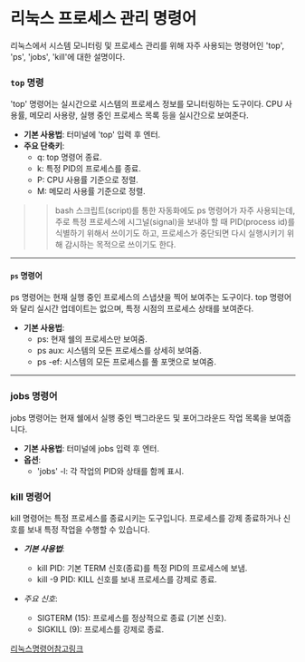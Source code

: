 # 리눅스 프로세스 관리 명령어

리눅스에서 시스템 모니터링 및 프로세스 관리를 위해 자주 사용되는 명령어인 'top', 'ps', 'jobs', 'kill'에 대한 설명이다.


### `top` 명령

'top' 명령어는 실시간으로 시스템의 프로세스 정보를 모니터링하는 도구이다. CPU 사용률, 메모리 사용량, 실행 중인 프로세스 목록 등을 실시간으로 보여준다.

- **기본 사용법**: 터미널에 'top' 입력 후 엔터.
- **주요 단축키**:
  + q: top 명령어 종료.
  + k: 특정 PID의 프로세스를 종료.
  + P: CPU 사용률 기준으로 정렬.
  + M: 메모리 사용률 기준으로 정렬.

>> bash 스크립트(script)를 통한 자동화에도 ps 명령어가 자주 사용되는데,주로 특정 프로세스에 시그널(signal)을 보내야 할 때 PID(process id)를 식별하기 위해서 쓰이기도 하고, 프로세스가 중단되면 다시 실행시키기 위해 감시하는 목적으로 쓰이기도 한다.  

******

#### `ps` 명령어

ps 명령어는 현재 실행 중인 프로세스의 스냅샷을 찍어 보여주는 도구이다. top 명령어와 달리 실시간 업데이트는 없으며, 특정 시점의 프로세스 상태를 보여준다.

- **기본 사용법**:
  + ps: 현재 쉘의 프로세스만 보여줌.
  + ps aux: 시스템의 모든 프로세스를 상세히 보여줌.
  + ps -ef: 시스템의 모든 프로세스를 풀 포맷으로 보여줌.
-------
 

### jobs 명령어

jobs 명령어는 현재 쉘에서 실행 중인 백그라운드 및 포어그라운드 작업 목록을 보여줍니다.

- **기본 사용법**: 터미널에 jobs 입력 후 엔터.
- **옵션**:
  - 'jobs' -l: 각 작업의 PID와 상태를 함께 표시.

### kill 명령어

kill 명령어는 특정 프로세스를 종료시키는 도구입니다. 프로세스를 강제 종료하거나 신호를 보내 특정 작업을 수행할 수 있습니다.

- ***기본 사용법***:
  - kill PID: 기본 TERM 신호(종료)를 특정 PID의 프로세스에 보냄.
  - kill -9 PID: KILL 신호를 보내 프로세스를 강제로 종료.


- *주요 신호*:
  - SIGTERM (15): 프로세스를 정상적으로 종료 (기본 신호).
  - SIGKILL (9): 프로세스를 강제로 종료.


[리눅스명령어참고링크](https://inpa.tistory.com/entry/LINUX-%F0%9F%93%9A-%ED%94%84%EB%A1%9C%EC%84%B8%EC%8A%A4-%EA%B4%80%EB%A6%AC-%EB%AA%85%EB%A0%B9%EC%96%B4-%F0%9F%92%AF-%EC%A0%95%EB%A6%AC-Foreground-Background)
